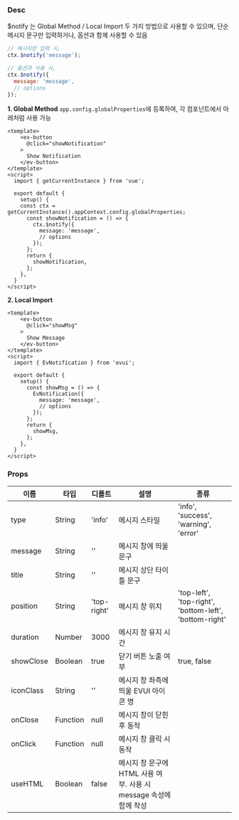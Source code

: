 ### Desc

$notify 는 Global Method / Local Import 두 가지 방법으로 사용할 수 있으며, 단순 메시지 문구만 입력하거나, 옵션과 함께 사용할 수 있음

```js
// 메시지만 입력 시,
ctx.$notify('message');

// 옵션과 사용 시,
ctx.$notify({
  message: 'message',
  // options
});
```

**1. Global Method**
`app.config.globalProperties`에 등록하여, 각 컴포넌트에서 아래처럼 사용 가능

```vue
<template>
    <ev-button
      @click="showNotification"
    >
      Show Notification
    </ev-button>
</template>
<script>
  import { getCurrentInstance } from 'vue';

  export default {
    setup() {
    const ctx = getCurrentInstance().appContext.config.globalProperties;
      const showNotification = () => {
        ctx.$notify({
          message: 'message',
          // options
        });
      };
      return {
        showNotification,
      };
    },
  }
</script>
```

**2. Local Import**

```vue
<template>
    <ev-button
      @click="showMsg"
    >
      Show Message
    </ev-button>
</template>
<script>
  import { EvNotification } from 'evui';

  export default {
    setup() {
      const showMsg = () => {
        EvNotification({
          message: 'message',
          // options
        });
      };
      return {
        showMsg,
      };
    },
  }
</script>
```

### Props

| 이름 | 타입 | 디폴트 | 설명 | 종류 |
| --- | ---- | ----- | ---- | --- |
| type | String | 'info' | 메시지 스타일 | 'info', 'success', 'warning', 'error' |
| message | String | '' | 메시지 창에 띄울 문구 | |
| title | String | '' | 메시지 상단 타이틀 문구 | |
| position | String | 'top-right' | 메시지 창 위치 | 'top-left', 'top-right', 'bottom-left', 'bottom-right' |
| duration | Number | 3000 | 메시지 창 유지 시간 | |
| showClose | Boolean | true | 닫기 버튼 노출 여부 | true, false |
| iconClass | String | '' | 메시지 창 좌측에 띄울 EVUI 아이콘 명 | |
| onClose | Function | null | 메시지 창이 닫힌 후 동작 | |
| onClick | Function | null | 메시지 창 클릭 시 동작 | |
| useHTML | Boolean | false | 메시지 창 문구에 HTML 사용 여부. 사용 시 message 속성에 함께 작성 | |
